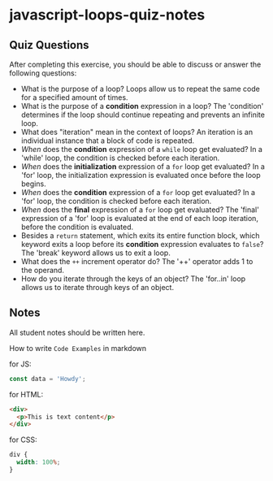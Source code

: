 # javascript-loops-quiz-notes

## Quiz Questions

After completing this exercise, you should be able to discuss or answer the following questions:

- What is the purpose of a loop?
  Loops allow us to repeat the same code for a specified amount of times.
- What is the purpose of a **condition** expression in a loop?
  The 'condition' determines if the loop should continue repeating and prevents an infinite loop.
- What does "iteration" mean in the context of loops?
  An iteration is an individual instance that a block of code is repeated.
- _When_ does the **condition** expression of a `while` loop get evaluated?
  In a 'while' loop, the condition is checked before each iteration.
- _When_ does the **initialization** expression of a `for` loop get evaluated?
  In a 'for' loop, the initialization expression is evaluated once before the loop begins.
- _When_ does the **condition** expression of a `for` loop get evaluated?
  In a 'for' loop, the condition is checked before each iteration.
- _When_ does the **final** expression of a `for` loop get evaluated?
  The 'final' expression of a 'for' loop is evaluated at the end of each loop iteration, before the condition is evaluated.
- Besides a `return` statement, which exits its entire function block, which keyword exits a loop before its **condition** expression evaluates to `false`?
  The 'break' keyword allows us to exit a loop.
- What does the `++` increment operator do?
  The '++' operator adds 1 to the operand.
- How do you iterate through the keys of an object?
  The 'for..in' loop allows us to iterate through keys of an object.

## Notes

All student notes should be written here.

How to write `Code Examples` in markdown

for JS:

```javascript
const data = 'Howdy';
```

for HTML:

```html
<div>
  <p>This is text content</p>
</div>
```

for CSS:

```css
div {
  width: 100%;
}
```
